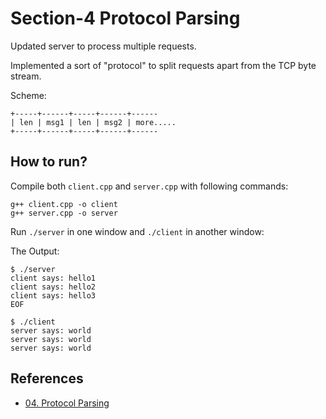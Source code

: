 # Section-4 Protocol Parsing
Updated server to process multiple requests.

Implemented a sort of "protocol" to split requests apart from the TCP byte stream.

Scheme:
```
+-----+------+-----+------+------
| len | msg1 | len | msg2 | more.....
+-----+------+-----+------+------
```

## How to run?
Compile both `client.cpp` and `server.cpp` with following commands:
```
g++ client.cpp -o client
g++ server.cpp -o server
```
Run `./server` in one window and `./client` in another window:

The Output:
```
$ ./server
client says: hello1
client says: hello2
client says: hello3
EOF

$ ./client
server says: world
server says: world
server says: world
```
## References
- [04. Protocol Parsing](https://build-your-own.org/redis/04_proto)